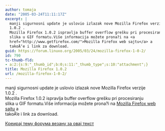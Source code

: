 ```yaml
---
author: tomaja
date: "2005-03-24T11:11:17Z"
excerpt: |
  manji sigurnosni update je uslovio izlazak nove Mozilla Firefox verzije
  1.0.2 .
  Mozilla Firefox 1.0.2 ispravlja buffer overflow grešku pri procesiranju
  slika u GIF formatu.Više informacija možete prona?i na <a
  href="http://www.getfirefox.com/">Mozilla Firefox web sajtu</a> a
  takoÄ‘e i link za download.
guid: https://forum.linuxo.org/2005/03/24/mozilla-firefox-1-0-2/
id: 790
tc-thumb-fld:
- a:2:{s:9:"_thumb_id";b:0;s:11:"_thumb_type";s:10:"attachment";}
title: Mozilla Firefox 1.0.2
url: /mozilla-firefox-1-0-2/
---
```

manji sigurnosni update je uslovio izlazak nove Mozilla Firefox verzije  
1.0.2 .  
Mozilla Firefox 1.0.2 ispravlja buffer overflow grešku pri procesiranju  
slika u GIF formatu.Više informacija možete prona?i na [Mozilla Firefox web sajtu](http://www.getfirefox.com/) a  
takoÄ‘e i link za download.<!--break-->

[Креирај тему форума везану за овај текст](https://linuxo.org/nova-tema-na-forumu/?se_pid=790)